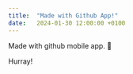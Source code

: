 ```yaml
---
title:  "Made with Github App!"
date:   2024-01-30 12:00:00 +0100
---
```

Made with github mobile app. 🎉

Hurray!